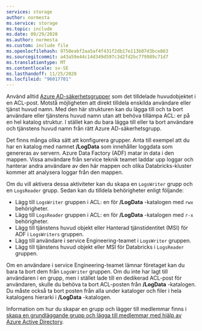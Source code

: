 ```yaml
---
services: storage
author: normesta
ms.service: storage
ms.topic: include
ms.date: 09/29/2020
ms.author: normesta
ms.custom: include file
ms.openlocfilehash: 9750eabf2aa5af4f431f2db17e113b07d3bce863
ms.sourcegitcommit: a43a59e44c14d349d597c3d2fd2bc779989c71d7
ms.translationtype: MT
ms.contentlocale: sv-SE
ms.lasthandoff: 11/25/2020
ms.locfileid: "96017701"
---
```

Använd alltid [Azure AD-säkerhetsgrupper](../articles/active-directory/fundamentals/active-directory-manage-groups.md) som det tilldelade huvudobjektet i en ACL-post. Motstå möjligheten att direkt tilldela enskilda användare eller tjänst huvud namn. Med den här strukturen kan du lägga till och ta bort användare eller tjänstens huvud namn utan att behöva tillämpa ACL: er på en hel katalog struktur. I stället kan du bara lägga till eller ta bort användare och tjänstens huvud namn från rätt Azure AD-säkerhetsgrupp. 

Det finns många olika sätt att konfigurera grupper. Anta till exempel att du har en katalog med namnet **/LogData** som innehåller loggdata som genereras av servern. Azure Data Factory (ADF) matar in data i den mappen. Vissa användare från service teknik teamet laddar upp loggar och hanterar andra användare av den här mappen och olika Databricks-kluster kommer att analysera loggar från den mappen. 

Om du vill aktivera dessa aktiviteter kan du skapa en `LogsWriter` grupp och en `LogsReader` grupp. Sedan kan du tilldela behörigheter enligt följande:

- Lägg till `LogsWriter` gruppen i ACL: en för **/LogData** -katalogen med `rwx` behörigheter.
- Lägg till `LogsReader` gruppen i ACL: en för **/LogData** -katalogen med `r-x` behörigheter.
- Lägg till tjänstens huvud objekt eller Hanterad tjänstidentitet (MSI) för ADF i `LogsWriters` gruppen.
- Lägg till användare i service Engineering-teamet i `LogsWriter` gruppen.
- Lägg till tjänstens huvud objekt eller MSI för Databricks i `LogsReader` gruppen.

Om en användare i service Engineering-teamet lämnar företaget kan du bara ta bort dem från `LogsWriter` gruppen. Om du inte har lagt till användaren i en grupp, men i stället lade till en dedikerad ACL-post för användaren, skulle du behöva ta bort ACL-posten från **/LogData** -katalogen. Du måste också ta bort posten från alla under kataloger och filer i hela katalogens hierarki i **/LogData** -katalogen. 

Information om hur du skapar en grupp och lägger till medlemmar finns i [skapa en grundläggande grupp och lägga till medlemmar med hjälp av Azure Active Directory](../articles/active-directory/fundamentals/active-directory-groups-create-azure-portal.md).